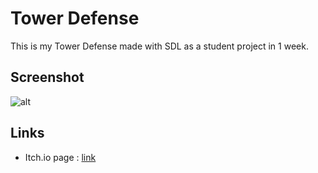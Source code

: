 # Tower Defense
This is my Tower Defense made with SDL as a student project in 1 week.

## Screenshot
![alt](screens/screenshot.png?raw=true "Screenshot")

## Links
- Itch.io page : [link](https://gyvr.itch.io/gtfoomc)
